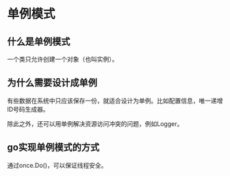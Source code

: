 # 单例模式

## 什么是单例模式

一个类只允许创建一个对象（也叫实例）。

## 为什么需要设计成单例

有些数据在系统中只应该保存一份，就适合设计为单例。比如配置信息，唯一递增ID号码生成器。

除此之外，还可以用单例解决资源访问冲突的问题，例如Logger。

## go实现单例模式的方式

通过once.Do()，可以保证线程安全。